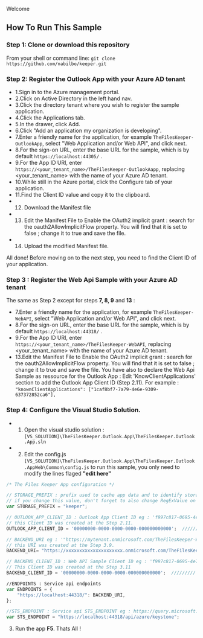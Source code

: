 Welcome

## How To Run This Sample



### Step 1: Clone or download this repository
From your shell or command line:  `git clone https://github.com/nabilbo/keeper.git`


### Step 2: Register the Outlook App with your Azure AD tenant

* 1.Sign in to the Azure management portal.
* 2.Click on Active Directory in the left hand nav.
* 3.Click the directory tenant where you wish to register the sample application.
* 4.Click the Applications tab.
* 5.In the drawer, click Add.
* 6.Click "Add an application my organization is developing".
* 7.Enter a friendly name for the application, for example `TheFilesKeeper-OutlookApp`, select "Web Application and/or Web API", and click next.
* 8.For the sign-on URL, enter the base URL for the sample, which is by default  `https://localhost:44305/` .
* 9.For the App ID URI, enter  `https://<your_tenant_name>/TheFilesKeeper-OutlookAapp`, replacing  <your_tenant_name>  with the name of your Azure AD tenant.
* 10.While still in the Azure portal, click the Configure tab of your application.
* 11.Find the Client ID value and copy it to the clipboard.
* 12. Download the Manifest file
* 13. Edit the Manifest File to Enable the OAuth2 implicit grant : search for the  oauth2AllowImplicitFlow  property. You will find that it is set to  false ; change it to  true  and save the file.
* 14. Upload the modified Manifest file.

All done! Before moving on to the next step, you need to find the Client ID of your application.

### Step 3 : Register the Web Api Sample with your Azure AD tenant

The same as Step 2 except for steps **7, 8, 9** and **13** :
* 7.Enter a friendly name for the application, for example `TheFilesKeeper-WebAPI`, select "Web Application and/or Web API", and click next.
* 8.For the sign-on URL, enter the base URL for the sample, which is by default  `https://localhost:44318/` .
* 9.For the App ID URI, enter  `https://<your_tenant_name>/TheFilesKeeper-WebAPI`, replacing  <your_tenant_name>  with the name of your Azure AD tenant.
* 13.Edit the Manifest File to Enable the OAuth2 implicit grant : search for the  oauth2AllowImplicitFlow  property. You will find that it is set to  false ; change it to  true  and save the file. You have also to declare the Web Api Sample as ressource for the Outlook App : Edit 'KnowClientApplications' section to add the Outlook App Client ID (Step 2.11). For example :   `"knownClientApplications": ["1caf8bf7-7a79-4e6e-9309-637372852ca6"],`



### Step 4: Configure the Visual Studio Solution.

* 1. Open the visual studio solution : `[VS_SOLUTION]\TheFilesKeeper.Outlook.App\TheFilesKeeper.Outlook.App.sln`
* 2. Edit the config.js `[VS_SOLUTION]\TheFilesKeeper.Outlook.App\TheFilesKeeper.Outlook.AppWeb\Common\config.js`
to run this sample, you only need to modify the lines flaged **"edit here"**


```javascript
/* The Files Keeper App configuration */

// STORAGE_PREFIX : prefix used to cache app data and to identify storage URI.
// if you change this value, don't forget to also change RegExValue on the Outlook app manifest.xml file.
var STORAGE_PREFIX = "keeper"; 

// OUTLOOK_APP_CLIENT_ID : Outlook App Client ID eg : 'f997c817-0695-4e70-87df-3e9e9e04649a' 
// this Client ID was created at the Step 2.11. 
OUTLOOK_APP_CLIENT_ID = '00000000-0000-0000-0000-000000000000';  /////////  => edit here

// BACKEND_URI eg : '"https://mytenant.onmicrosoft.com/TheFilesKeeper-WebAPI".
// this URI was created at the Step 3.9.
BACKEND_URI= "https://xxxxxxxxxxxxxxxxxxxxx.onmicrosoft.com/TheFilesKeeper-WebAPI";  /////////  => edit here

// BACKEND_CLIENT_ID : Web API Sample Client ID eg : 'f997c817-0695-4e70-87df-3e9e9e04649a' 
// This Client ID was created at the Step 3.11
BACKEND_CLIENT_ID = '00000000-0000-0000-0000-000000000000';  /////////  => edit here

//ENDPOINTS : Service api endpoints
var ENDPOINTS = {
    "https://localhost:44318/": BACKEND_URI,
};

//STS_ENDPOINT : Service api STS_ENDPOINT eg : https://query.microsoft.com/
var STS_ENDPOINT = "https://localhost:44318/api/azure/keystone"; 
```

3. Run the app **F5**. Thats All !
